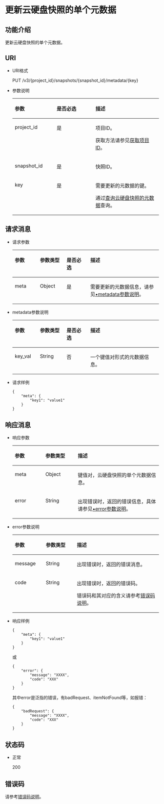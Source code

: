 # 更新云硬盘快照的单个元数据<a name="evs_04_3064"></a>

## 功能介绍<a name="section4805694511340"></a>

更新云硬盘快照的单个元数据。

## URI<a name="section268627411340"></a>

-   URI格式

    PUT /v3/\{project\_id\}/snapshots/\{snapshot\_id\}/metadata/\{key\}

-   参数说明

    <a name="table5655293911340"></a>
    <table><thead align="left"><tr id="row4718979611340"><th class="cellrowborder" valign="top" width="28.57%" id="mcps1.1.4.1.1"><p id="p6427715211340"><a name="p6427715211340"></a><a name="p6427715211340"></a>参数</p>
    </th>
    <th class="cellrowborder" valign="top" width="26.479999999999997%" id="mcps1.1.4.1.2"><p id="p3906685711340"><a name="p3906685711340"></a><a name="p3906685711340"></a>是否必选</p>
    </th>
    <th class="cellrowborder" valign="top" width="44.95%" id="mcps1.1.4.1.3"><p id="p1029885411340"><a name="p1029885411340"></a><a name="p1029885411340"></a>描述</p>
    </th>
    </tr>
    </thead>
    <tbody><tr id="row2890086411340"><td class="cellrowborder" valign="top" width="28.57%" headers="mcps1.1.4.1.1 "><p id="p5926863811340"><a name="p5926863811340"></a><a name="p5926863811340"></a>project_id</p>
    </td>
    <td class="cellrowborder" valign="top" width="26.479999999999997%" headers="mcps1.1.4.1.2 "><p id="p3603037711340"><a name="p3603037711340"></a><a name="p3603037711340"></a>是</p>
    </td>
    <td class="cellrowborder" valign="top" width="44.95%" headers="mcps1.1.4.1.3 "><p id="p3277940011340"><a name="p3277940011340"></a><a name="p3277940011340"></a>项目ID。</p>
    <p id="p55811451337"><a name="p55811451337"></a><a name="p55811451337"></a>获取方法请参见<a href="获取项目ID.md">获取项目ID</a>。</p>
    </td>
    </tr>
    <tr id="row2657914711340"><td class="cellrowborder" valign="top" width="28.57%" headers="mcps1.1.4.1.1 "><p id="p542726811340"><a name="p542726811340"></a><a name="p542726811340"></a>snapshot_id</p>
    </td>
    <td class="cellrowborder" valign="top" width="26.479999999999997%" headers="mcps1.1.4.1.2 "><p id="p3695552511340"><a name="p3695552511340"></a><a name="p3695552511340"></a>是</p>
    </td>
    <td class="cellrowborder" valign="top" width="44.95%" headers="mcps1.1.4.1.3 "><p id="p4060754311340"><a name="p4060754311340"></a><a name="p4060754311340"></a>快照ID。</p>
    </td>
    </tr>
    <tr id="row2758984514653"><td class="cellrowborder" valign="top" width="28.57%" headers="mcps1.1.4.1.1 "><p id="p2018501114653"><a name="p2018501114653"></a><a name="p2018501114653"></a>key</p>
    </td>
    <td class="cellrowborder" valign="top" width="26.479999999999997%" headers="mcps1.1.4.1.2 "><p id="p2437320514653"><a name="p2437320514653"></a><a name="p2437320514653"></a>是</p>
    </td>
    <td class="cellrowborder" valign="top" width="44.95%" headers="mcps1.1.4.1.3 "><p id="p2807261214653"><a name="p2807261214653"></a><a name="p2807261214653"></a>需要更新的元数据的键。</p>
    <p id="p33712417385"><a name="p33712417385"></a><a name="p33712417385"></a>通过<a href="查询云硬盘快照的元数据-Cinder-v3.md">查询云硬盘快照的元数据</a>查询。</p>
    </td>
    </tr>
    </tbody>
    </table>


## 请求消息<a name="section87667311340"></a>

-   请求参数

    <a name="evs_04_2101_table31588048"></a>
    <table><thead align="left"><tr id="evs_04_2101_row57330849"><th class="cellrowborder" valign="top" width="17.171717171717173%" id="mcps1.1.5.1.1"><p id="evs_04_2101_p13287175"><a name="evs_04_2101_p13287175"></a><a name="evs_04_2101_p13287175"></a>参数</p>
    </th>
    <th class="cellrowborder" valign="top" width="18.181818181818183%" id="mcps1.1.5.1.2"><p id="evs_04_2101_p2519427"><a name="evs_04_2101_p2519427"></a><a name="evs_04_2101_p2519427"></a>参数类型</p>
    </th>
    <th class="cellrowborder" valign="top" width="16.161616161616163%" id="mcps1.1.5.1.3"><p id="evs_04_2101_p2747002"><a name="evs_04_2101_p2747002"></a><a name="evs_04_2101_p2747002"></a>是否必选</p>
    </th>
    <th class="cellrowborder" valign="top" width="48.484848484848484%" id="mcps1.1.5.1.4"><p id="evs_04_2101_p21180630"><a name="evs_04_2101_p21180630"></a><a name="evs_04_2101_p21180630"></a>描述</p>
    </th>
    </tr>
    </thead>
    <tbody><tr id="evs_04_2101_row53167494153413"><td class="cellrowborder" valign="top" width="17.171717171717173%" headers="mcps1.1.5.1.1 "><p id="evs_04_2101_p11599783153413"><a name="evs_04_2101_p11599783153413"></a><a name="evs_04_2101_p11599783153413"></a>meta</p>
    </td>
    <td class="cellrowborder" valign="top" width="18.181818181818183%" headers="mcps1.1.5.1.2 "><p id="evs_04_2101_p58405153413"><a name="evs_04_2101_p58405153413"></a><a name="evs_04_2101_p58405153413"></a>Object</p>
    </td>
    <td class="cellrowborder" valign="top" width="16.161616161616163%" headers="mcps1.1.5.1.3 "><p id="evs_04_2101_p4730855153413"><a name="evs_04_2101_p4730855153413"></a><a name="evs_04_2101_p4730855153413"></a>是</p>
    </td>
    <td class="cellrowborder" valign="top" width="48.484848484848484%" headers="mcps1.1.5.1.4 "><p id="evs_04_2101_p47654998153413"><a name="evs_04_2101_p47654998153413"></a><a name="evs_04_2101_p47654998153413"></a>需要更新的元数据信息，请参见<a href="#evs_04_2101_li54973602211845">•metadata参数说明</a>。</p>
    </td>
    </tr>
    </tbody>
    </table>

-   <a name="evs_04_2101_li54973602211845"></a>metadata参数说明

    <a name="evs_04_2101_table32717123212358"></a>
    <table><thead align="left"><tr id="evs_04_2101_row2280240212358"><th class="cellrowborder" valign="top" width="17.171717171717173%" id="mcps1.1.5.1.1"><p id="evs_04_2101_p50481723212358"><a name="evs_04_2101_p50481723212358"></a><a name="evs_04_2101_p50481723212358"></a>参数</p>
    </th>
    <th class="cellrowborder" valign="top" width="18.181818181818183%" id="mcps1.1.5.1.2"><p id="evs_04_2101_p62487767212358"><a name="evs_04_2101_p62487767212358"></a><a name="evs_04_2101_p62487767212358"></a>参数类型</p>
    </th>
    <th class="cellrowborder" valign="top" width="16.161616161616163%" id="mcps1.1.5.1.3"><p id="evs_04_2101_p28344363212358"><a name="evs_04_2101_p28344363212358"></a><a name="evs_04_2101_p28344363212358"></a>是否必选</p>
    </th>
    <th class="cellrowborder" valign="top" width="48.484848484848484%" id="mcps1.1.5.1.4"><p id="evs_04_2101_p14192096212358"><a name="evs_04_2101_p14192096212358"></a><a name="evs_04_2101_p14192096212358"></a>描述</p>
    </th>
    </tr>
    </thead>
    <tbody><tr id="evs_04_2101_row8709150212358"><td class="cellrowborder" valign="top" width="17.171717171717173%" headers="mcps1.1.5.1.1 "><p id="evs_04_2101_p34352524212358"><a name="evs_04_2101_p34352524212358"></a><a name="evs_04_2101_p34352524212358"></a>key_val</p>
    </td>
    <td class="cellrowborder" valign="top" width="18.181818181818183%" headers="mcps1.1.5.1.2 "><p id="evs_04_2101_p31091026212358"><a name="evs_04_2101_p31091026212358"></a><a name="evs_04_2101_p31091026212358"></a>String</p>
    </td>
    <td class="cellrowborder" valign="top" width="16.161616161616163%" headers="mcps1.1.5.1.3 "><p id="evs_04_2101_p35345177212358"><a name="evs_04_2101_p35345177212358"></a><a name="evs_04_2101_p35345177212358"></a>否</p>
    </td>
    <td class="cellrowborder" valign="top" width="48.484848484848484%" headers="mcps1.1.5.1.4 "><p id="evs_04_2101_p44387080212358"><a name="evs_04_2101_p44387080212358"></a><a name="evs_04_2101_p44387080212358"></a>一个键值对形式的元数据信息。</p>
    </td>
    </tr>
    </tbody>
    </table>

-   请求样例

    ```
    {
        "meta": {
            "key1": "value1"
        }
    }
    ```


## 响应消息<a name="section5147449911340"></a>

-   响应参数

    <a name="evs_04_2101_table11977025201856"></a>
    <table><thead align="left"><tr id="evs_04_2101_row8102228201856"><th class="cellrowborder" valign="top" width="20.93%" id="mcps1.1.4.1.1"><p id="evs_04_2101_p10767936126"><a name="evs_04_2101_p10767936126"></a><a name="evs_04_2101_p10767936126"></a>参数</p>
    </th>
    <th class="cellrowborder" valign="top" width="22.09%" id="mcps1.1.4.1.2"><p id="evs_04_2101_p3642697315541"><a name="evs_04_2101_p3642697315541"></a><a name="evs_04_2101_p3642697315541"></a>参数类型</p>
    </th>
    <th class="cellrowborder" valign="top" width="56.98%" id="mcps1.1.4.1.3"><p id="evs_04_2101_p17319263201856"><a name="evs_04_2101_p17319263201856"></a><a name="evs_04_2101_p17319263201856"></a>描述</p>
    </th>
    </tr>
    </thead>
    <tbody><tr id="evs_04_2101_row60683035201856"><td class="cellrowborder" valign="top" width="20.93%" headers="mcps1.1.4.1.1 "><p id="evs_04_2101_p16378828201856"><a name="evs_04_2101_p16378828201856"></a><a name="evs_04_2101_p16378828201856"></a>meta</p>
    </td>
    <td class="cellrowborder" valign="top" width="22.09%" headers="mcps1.1.4.1.2 "><p id="evs_04_2101_p6490369115541"><a name="evs_04_2101_p6490369115541"></a><a name="evs_04_2101_p6490369115541"></a>Object</p>
    </td>
    <td class="cellrowborder" valign="top" width="56.98%" headers="mcps1.1.4.1.3 "><p id="evs_04_2101_p20205612201856"><a name="evs_04_2101_p20205612201856"></a><a name="evs_04_2101_p20205612201856"></a>键值对，云硬盘快照的单个元数据信息。</p>
    </td>
    </tr>
    <tr id="evs_04_2101_row6728134181412"><td class="cellrowborder" valign="top" width="20.93%" headers="mcps1.1.4.1.1 "><p id="evs_04_2101_p129522216412"><a name="evs_04_2101_p129522216412"></a><a name="evs_04_2101_p129522216412"></a>error</p>
    </td>
    <td class="cellrowborder" valign="top" width="22.09%" headers="mcps1.1.4.1.2 "><p id="evs_04_2101_p1595262111415"><a name="evs_04_2101_p1595262111415"></a><a name="evs_04_2101_p1595262111415"></a>String</p>
    </td>
    <td class="cellrowborder" valign="top" width="56.98%" headers="mcps1.1.4.1.3 "><p id="evs_04_2101_p109527215417"><a name="evs_04_2101_p109527215417"></a><a name="evs_04_2101_p109527215417"></a>出现错误时，返回的错误信息，具体请参见<a href="#evs_04_2101_li0419202382514">•error参数说明</a>。</p>
    </td>
    </tr>
    </tbody>
    </table>

-   <a name="evs_04_2101_li0419202382514"></a>error参数说明

    <a name="evs_04_2101_evs_04_2013_table15441099103019"></a>
    <table><thead align="left"><tr id="evs_04_2101_evs_04_2013_row54094047103019"><th class="cellrowborder" valign="top" width="21.17788221177882%" id="mcps1.1.4.1.1"><p id="evs_04_2101_evs_04_2013_p19541716103019"><a name="evs_04_2101_evs_04_2013_p19541716103019"></a><a name="evs_04_2101_evs_04_2013_p19541716103019"></a>参数</p>
    </th>
    <th class="cellrowborder" valign="top" width="21.17788221177882%" id="mcps1.1.4.1.2"><p id="evs_04_2101_evs_04_2013_p39375186103019"><a name="evs_04_2101_evs_04_2013_p39375186103019"></a><a name="evs_04_2101_evs_04_2013_p39375186103019"></a>参数类型</p>
    </th>
    <th class="cellrowborder" valign="top" width="57.64423557644236%" id="mcps1.1.4.1.3"><p id="evs_04_2101_evs_04_2013_p38578950103019"><a name="evs_04_2101_evs_04_2013_p38578950103019"></a><a name="evs_04_2101_evs_04_2013_p38578950103019"></a>描述</p>
    </th>
    </tr>
    </thead>
    <tbody><tr id="evs_04_2101_evs_04_2013_row59401790103019"><td class="cellrowborder" valign="top" width="21.17788221177882%" headers="mcps1.1.4.1.1 "><p id="evs_04_2101_evs_04_2013_p46815658103019"><a name="evs_04_2101_evs_04_2013_p46815658103019"></a><a name="evs_04_2101_evs_04_2013_p46815658103019"></a>message</p>
    </td>
    <td class="cellrowborder" valign="top" width="21.17788221177882%" headers="mcps1.1.4.1.2 "><p id="evs_04_2101_evs_04_2013_p33971979103019"><a name="evs_04_2101_evs_04_2013_p33971979103019"></a><a name="evs_04_2101_evs_04_2013_p33971979103019"></a>String</p>
    </td>
    <td class="cellrowborder" valign="top" width="57.64423557644236%" headers="mcps1.1.4.1.3 "><p id="evs_04_2101_evs_04_2013_p21623243103019"><a name="evs_04_2101_evs_04_2013_p21623243103019"></a><a name="evs_04_2101_evs_04_2013_p21623243103019"></a>出现错误时，返回的错误消息。</p>
    </td>
    </tr>
    <tr id="evs_04_2101_evs_04_2013_row60391466103019"><td class="cellrowborder" valign="top" width="21.17788221177882%" headers="mcps1.1.4.1.1 "><p id="evs_04_2101_evs_04_2013_p59870541103019"><a name="evs_04_2101_evs_04_2013_p59870541103019"></a><a name="evs_04_2101_evs_04_2013_p59870541103019"></a>code</p>
    </td>
    <td class="cellrowborder" valign="top" width="21.17788221177882%" headers="mcps1.1.4.1.2 "><p id="evs_04_2101_evs_04_2013_p17675690103019"><a name="evs_04_2101_evs_04_2013_p17675690103019"></a><a name="evs_04_2101_evs_04_2013_p17675690103019"></a>String</p>
    </td>
    <td class="cellrowborder" valign="top" width="57.64423557644236%" headers="mcps1.1.4.1.3 "><p id="evs_04_2101_evs_04_2013_p6087468103019"><a name="evs_04_2101_evs_04_2013_p6087468103019"></a><a name="evs_04_2101_evs_04_2013_p6087468103019"></a>出现错误时，返回的错误码。</p>
    <p id="evs_04_2101_evs_04_2013_p54787218103019"><a name="evs_04_2101_evs_04_2013_p54787218103019"></a><a name="evs_04_2101_evs_04_2013_p54787218103019"></a>错误码和其对应的含义请参考<a href="错误码说明.md">错误码说明</a>。</p>
    </td>
    </tr>
    </tbody>
    </table>

-   响应样例

    ```
    {
        "meta": {
            "key1": "value1"
        }
    }
    ```

    或

    ```
    {
        "error": {
            "message": "XXXX", 
            "code": "XXX"
        }
    }
    ```

    其中error是泛指的错误，有badRequest、itemNotFound等，如报错：

    ```
    {
        "badRequest": {
            "message": "XXXX", 
            "code": "XXX"
        }
    }
    ```


## 状态码<a name="section1751558211340"></a>

-   正常

    200


## 错误码<a name="section431317151242"></a>

请参考[错误码说明](错误码说明.md)。

